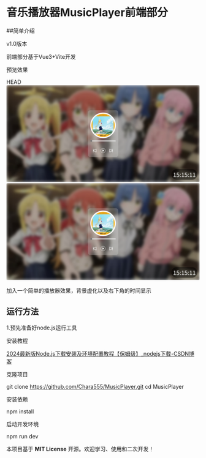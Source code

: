 # 音乐播放器MusicPlayer前端部分

##简单介绍

v1.0版本

前端部分基于Vue3+Vite开发

预览效果

HEAD
![image](https://github.com/Chara555/MusicPlayer/blob/main/screenshot/123.png)
![[MusicPlayer/screenshot/123.png at main · Chara555/MusicPlayer](https://github.com/Chara555/MusicPlayer/blob/main/screenshot/123.png)](https://github.com/Chara555/MusicPlayer/blob/main/screenshot/123.png)

加入一个简单的播放器效果，背景虚化以及右下角的时间显示

## 运行方法

1.预先准备好node.js运行工具

安装教程

[2024最新版Node.js下载安装及环境配置教程【保姆级】_nodejs下载-CSDN博客](https://blog.csdn.net/WHF__/article/details/129362462)

克隆项目

git clone https://github.com/Chara555/MusicPlayer.git
cd MusicPlayer

安装依赖

npm install

启动开发环境

npm run dev

本项目基于 **MIT License** 开源。欢迎学习、使用和二次开发！
